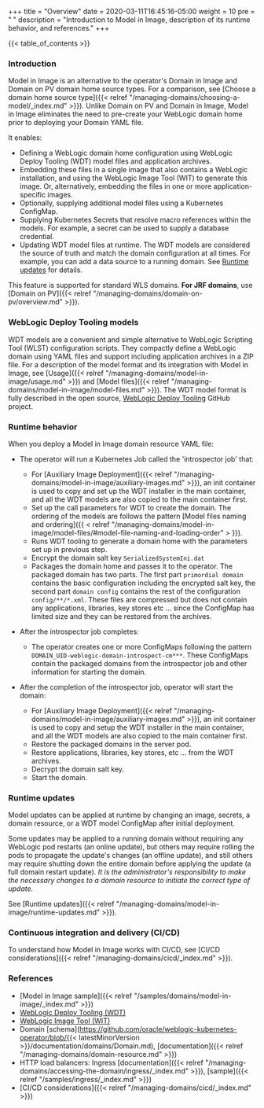 +++
title = "Overview"
date = 2020-03-11T16:45:16-05:00
weight = 10
pre = "<b> </b>"
description = "Introduction to Model in Image, description of its runtime behavior, and references."
+++

{{< table_of_contents >}}

### Introduction

Model in Image is an alternative to the operator's Domain in Image and Domain on PV domain home source types. For a comparison, see [Choose a domain home source type]({{< relref "/managing-domains/choosing-a-model/_index.md" >}}). Unlike Domain on PV and Domain in Image, Model in Image eliminates the need to pre-create your WebLogic domain home prior to deploying your Domain YAML file.

It enables:

 - Defining a WebLogic domain home configuration using WebLogic Deploy Tooling (WDT) model files and application archives.
 - Embedding these files in a single image that also contains a WebLogic installation,
   and using the WebLogic Image Tool (WIT) to generate this image. Or, alternatively,
   embedding the files in one or more application-specific images.
 - Optionally, supplying additional model files using a Kubernetes ConfigMap.
 - Supplying Kubernetes Secrets that resolve macro references within the models.
   For example, a secret can be used to supply a database credential.
 - Updating WDT model files at runtime. The WDT models are considered the source of truth and match the domain configuration at all times.  For example, you can add a data source
   to a running domain. See [Runtime updates](#runtime-updates) for details.

This feature is supported for standard WLS domains. **For JRF domains**, use [Domain on PV]({{< relref "/managing-domains/domain-on-pv/overview.md" >}}).

### WebLogic Deploy Tooling models

WDT models are a convenient and simple alternative to WebLogic Scripting Tool (WLST)
configuration scripts.
They compactly define a WebLogic domain using YAML files and support including
application archives in a ZIP file. For a description of the model format
and its integration with Model in Image,
see [Usage]({{< relref "/managing-domains/model-in-image/usage.md" >}})
and [Model files]({{< relref "/managing-domains/model-in-image/model-files.md" >}}).
The WDT model format is fully described in the open source,
[WebLogic Deploy Tooling](https://oracle.github.io/weblogic-deploy-tooling/) GitHub project.

### Runtime behavior

When you deploy a Model in Image domain resource YAML file:

  - The operator will run a Kubernetes Job called the 'introspector job' that:
    - For [Auxiliary Image Deployment]({{< relref "/managing-domains/model-in-image/auxiliary-images.md" >}}), an init container is used to copy and set up the WDT installer in the main container, and all the WDT models are also copied to the main container first.
    - Set up the call parameters for WDT to create the domain. The ordering of the models are follows the pattern [Model files naming and ordering]({{ < relref "/managing-domains/model-in-image/model-files/#model-file-naming-and-loading-order" > }}).
    - Runs WDT tooling to generate a domain home with the parameters set up in previous step.
    - Encrypt the domain salt key `SerializedSystemIni.dat`
    - Packages the domain home and passes it to the operator.  The packaged domain has two parts. The first part `primordial domain` contains the basic configuration including the encrypted salt key, the second part `domain config` contains the rest of the configuration `config/**/*.xml`.  These files are compressed but does not contain any applications, libraries, key stores etc ... since the ConfigMap has limited size and they can be restored from the archives.   

  - After the introspector job completes:
    - The operator creates one or more ConfigMaps following the pattern `DOMAIN_UID-weblogic-domain-introspect-cm***`.  These ConfigMaps contain the packaged domains from the introspector job and other information for starting the domain.

  - After the completion of the introspector job, operator will start the domain:
    - For [Auxiliary Image Deployment]({{< relref "/managing-domains/model-in-image/auxiliary-images.md" >}}), an init container is used to copy and setup the WDT installer in the main container, and all the WDT models are also copied to the main container first.    
    - Restore the packaged domains in the server pod.
    - Restore applications, libraries, key stores, etc ... from the WDT archives.
    - Decrypt the domain salt key.
    - Start the domain.

### Runtime updates

Model updates can be applied at runtime by changing an image, secrets, a domain resource, or a WDT model ConfigMap after initial deployment.

Some updates may be applied to a running domain without requiring any WebLogic pod restarts (an online update),
but others may require rolling the pods to propagate the update's changes (an offline update),
and still others may require shutting down the entire domain before applying the update (a full domain restart update).
_It is the administrator's responsibility to make the necessary changes to a domain resource to initiate the correct type of update._

See [Runtime updates]({{< relref "/managing-domains/model-in-image/runtime-updates.md" >}}).

### Continuous integration and delivery (CI/CD)

To understand how Model in Image works with CI/CD, see [CI/CD considerations]({{< relref "/managing-domains/cicd/_index.md" >}}).

### References

 - [Model in Image sample]({{< relref "/samples/domains/model-in-image/_index.md" >}})
 - [WebLogic Deploy Tooling (WDT)](https://oracle.github.io/weblogic-deploy-tooling/)
 - [WebLogic Image Tool (WIT)](https://oracle.github.io/weblogic-image-tool/)
 - Domain [schema](https://github.com/oracle/weblogic-kubernetes-operator/blob/{{< latestMinorVersion >}}/documentation/domains/Domain.md), [documentation]({{< relref "/managing-domains/domain-resource.md" >}})
 - HTTP load balancers: Ingress [documentation]({{< relref "/managing-domains/accessing-the-domain/ingress/_index.md" >}}), [sample]({{< relref "/samples/ingress/_index.md" >}})
 - [CI/CD considerations]({{< relref "/managing-domains/cicd/_index.md" >}})
